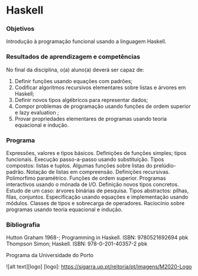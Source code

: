 # Haskell

### Objetivos

Introdução à programação funcional usando a linguagem Haskell.

### Resultados de aprendizagem e competências

No final da disciplina, o(a) aluno(a) deverá ser capaz de: 
1. Definir funções usando equações com padrões; 
2. Codificar algoritmos recursivos elementares sobre listas e árvores em Haskell;
3. Definir novos tipos algébricos para representar dados;
4. Compor problemas de programação usando funções de ordem superior e lazy evaluation ;
5. Provar propriedades elementares de programas usando teoria equacional e indução.


### Programa

Expressões, valores e tipos básicos. Definições de funções simples; tipos funcionais. Execução passo-a-passo usando substituição. Tipos compostos: listas e tuplos. Algumas funções sobre listas do prelúdio-padrão. Notação de listas em compreensão. Definições recursivas. Polimorfimo paramétrico. Funções de ordem superior. Programas interactivos usando o mónada de I/O. Definição novos tipos concretos. Estudo de um caso: árvores binárias de pesquisa. Tipos abstractos: pilhas, filas, conjuntos. Especificação usando equações e implementação usando módulos. Classes de tipos e sobrecarga de operadores. Raciocínio sobre programas usando teoria equacional e indução.

### Bibliografia 

Hutton Graham 1968-; Programming in Haskell. ISBN: 9780521692694 pbk
Thompson Simon; Haskell. ISBN: 978-0-201-40357-2 pbk

Programa da Universidade do Porto

![alt text][logo]
[logo]: https://sigarra.up.pt/reitoria/pt/imagens/M2020-Logo
